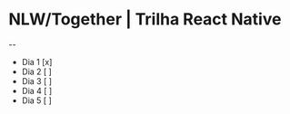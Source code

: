 # NLW/Together | Trilha React Native
--
- Dia 1 [x]
- Dia 2 [ ]
- Dia 3 [ ]
- Dia 4 [ ]
- Dia 5 [ ]
